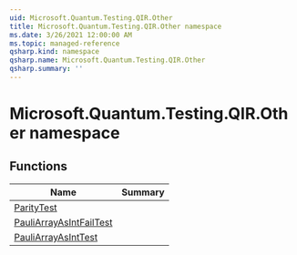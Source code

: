 ```yaml
---
uid: Microsoft.Quantum.Testing.QIR.Other
title: Microsoft.Quantum.Testing.QIR.Other namespace
ms.date: 3/26/2021 12:00:00 AM
ms.topic: managed-reference
qsharp.kind: namespace
qsharp.name: Microsoft.Quantum.Testing.QIR.Other
qsharp.summary: ''
---
```


# Microsoft.Quantum.Testing.QIR.Other namespace




<!-- summaries -->


## Functions

| Name | Summary |
|------|---------|
|[ParityTest](xref:Microsoft.Quantum.Testing.QIR.Other.ParityTest) | |
|[PauliArrayAsIntFailTest](xref:Microsoft.Quantum.Testing.QIR.Other.PauliArrayAsIntFailTest) | |
|[PauliArrayAsIntTest](xref:Microsoft.Quantum.Testing.QIR.Other.PauliArrayAsIntTest) | |

<!-- /summaries -->
